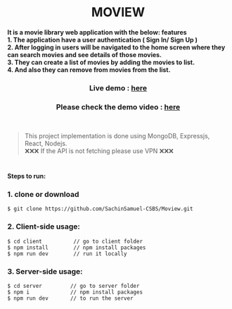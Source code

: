 <h1 align="center">
MOVIEW
</h1>

<h4>
  It is a movie library web application with the below: features<br>
  1. The application have a user authentication ( Sign In/ Sign Up )<br>
  2. After logging in users will be navigated to the home screen where they can search movies and see details of those movies.<br>
  3. They can create a list of movies by adding the movies to list.<br>
  4. And also they can remove from movies from the list.<br>
</h4>

 <h3 align="center">Live demo : <a href="https://moview-pi.vercel.app">here</a></h3>
 <h3 align="center">Please check the demo video : <a href="https://drive.google.com/file/d/1aPOQWLp4TPYovTt_boSBTxDhhLDjAK2L/view?usp=sharing">here</a></h3>
 
<br>

> This project implementation is done using MongoDB, Expressjs, React, Nodejs.<br>
>❌❌❌ If the API is not fetching please use VPN ❌❌❌

#

<h4>Steps to run:</h4>

### 1. clone or download
```terminal
$ git clone https://github.com/SachinSamuel-CSBS/Moview.git
```

### 2. Client-side usage:
```terminal
$ cd client          // go to client folder
$ npm install        // npm install packages
$ npm run dev        // run it locally
```
### 3. Server-side usage:
```terminal
$ cd server         // go to server folder
$ npm i             // npm install packages
$ npm run dev       // to run the server
```
